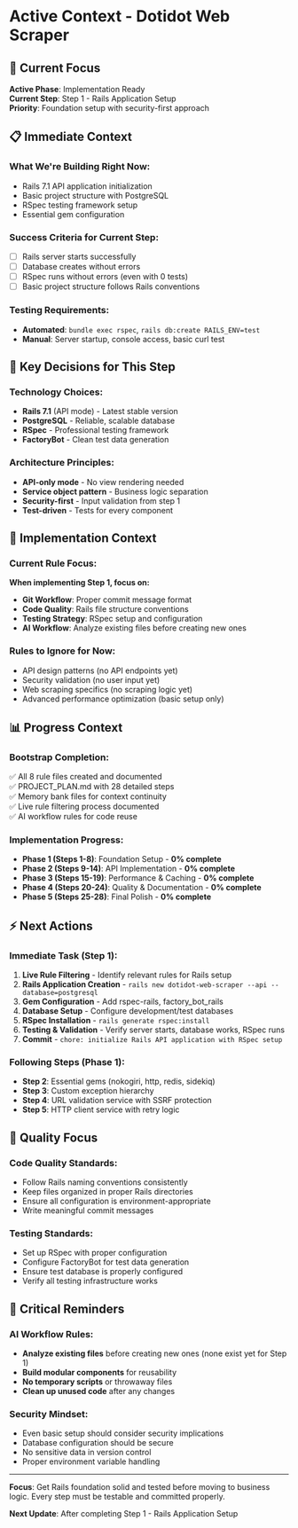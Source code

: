 # Active Context - Dotidot Web Scraper

## 🎯 Current Focus

**Active Phase**: Implementation Ready  
**Current Step**: Step 1 - Rails Application Setup  
**Priority**: Foundation setup with security-first approach

## 📋 Immediate Context

### **What We're Building Right Now:**
- Rails 7.1 API application initialization
- Basic project structure with PostgreSQL
- RSpec testing framework setup
- Essential gem configuration

### **Success Criteria for Current Step:**
- [ ] Rails server starts successfully
- [ ] Database creates without errors
- [ ] RSpec runs without errors (even with 0 tests)
- [ ] Basic project structure follows Rails conventions

### **Testing Requirements:**
- **Automated**: `bundle exec rspec`, `rails db:create RAILS_ENV=test`
- **Manual**: Server startup, console access, basic curl test

## 🧠 Key Decisions for This Step

### **Technology Choices:**
- **Rails 7.1** (API mode) - Latest stable version
- **PostgreSQL** - Reliable, scalable database
- **RSpec** - Professional testing framework
- **FactoryBot** - Clean test data generation

### **Architecture Principles:**
- **API-only mode** - No view rendering needed
- **Service object pattern** - Business logic separation
- **Security-first** - Input validation from step 1
- **Test-driven** - Tests for every component

## 🔄 Implementation Context

### **Current Rule Focus:**
**When implementing Step 1, focus on:**
- **Git Workflow**: Proper commit message format
- **Code Quality**: Rails file structure conventions
- **Testing Strategy**: RSpec setup and configuration
- **AI Workflow**: Analyze existing files before creating new ones

### **Rules to Ignore for Now:**
- API design patterns (no API endpoints yet)
- Security validation (no user input yet)
- Web scraping specifics (no scraping logic yet)
- Advanced performance optimization (basic setup only)

## 📊 Progress Context

### **Bootstrap Completion:**
✅ All 8 rule files created and documented  
✅ PROJECT_PLAN.md with 28 detailed steps  
✅ Memory bank files for context continuity  
✅ Live rule filtering process documented  
✅ AI workflow rules for code reuse

### **Implementation Progress:**
- **Phase 1 (Steps 1-8)**: Foundation Setup - **0% complete**
- **Phase 2 (Steps 9-14)**: API Implementation - **0% complete**  
- **Phase 3 (Steps 15-19)**: Performance & Caching - **0% complete**
- **Phase 4 (Steps 20-24)**: Quality & Documentation - **0% complete**
- **Phase 5 (Steps 25-28)**: Final Polish - **0% complete**

## ⚡ Next Actions

### **Immediate Task (Step 1):**
1. **Live Rule Filtering** - Identify relevant rules for Rails setup
2. **Rails Application Creation** - `rails new dotidot-web-scraper --api --database=postgresql`
3. **Gem Configuration** - Add rspec-rails, factory_bot_rails
4. **Database Setup** - Configure development/test databases
5. **RSpec Installation** - `rails generate rspec:install`
6. **Testing & Validation** - Verify server starts, database works, RSpec runs
7. **Commit** - `chore: initialize Rails API application with RSpec setup`

### **Following Steps (Phase 1):**
- **Step 2**: Essential gems (nokogiri, http, redis, sidekiq)
- **Step 3**: Custom exception hierarchy
- **Step 4**: URL validation service with SSRF protection
- **Step 5**: HTTP client service with retry logic

## 🎯 Quality Focus

### **Code Quality Standards:**
- Follow Rails naming conventions consistently
- Keep files organized in proper Rails directories
- Ensure all configuration is environment-appropriate
- Write meaningful commit messages

### **Testing Standards:**
- Set up RSpec with proper configuration
- Configure FactoryBot for test data generation
- Ensure test database is properly configured
- Verify all testing infrastructure works

## 🚨 Critical Reminders

### **AI Workflow Rules:**
- **Analyze existing files** before creating new ones (none exist yet for Step 1)
- **Build modular components** for reusability
- **No temporary scripts** or throwaway files
- **Clean up unused code** after any changes

### **Security Mindset:**
- Even basic setup should consider security implications
- Database configuration should be secure
- No sensitive data in version control
- Proper environment variable handling

---

**Focus**: Get Rails foundation solid and tested before moving to business logic. Every step must be testable and committed properly.

**Next Update**: After completing Step 1 - Rails Application Setup
